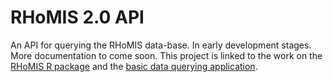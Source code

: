 # RHoMIS 2.0 API

An API for querying the RHoMIS data-base. In early development stages. More documentation to come soon. This project is linked to the work on the [RHoMIS R package](https://github.com/l-gorman/rhomis-R-package) and the [basic data querying application](https://github.com/l-gorman/rhomis-data-app).